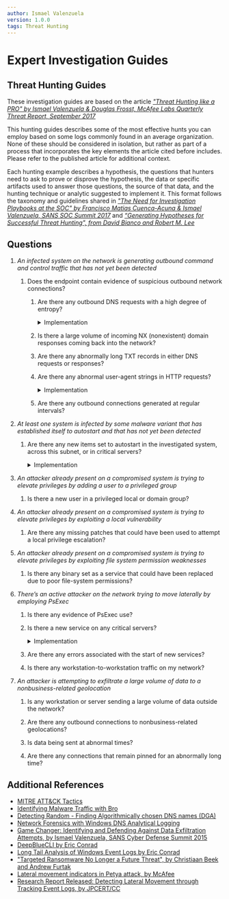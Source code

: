 ```yaml
---
author: Ismael Valenzuela
version: 1.0.0
tags: Threat Hunting
---
```


# Expert Investigation Guides

## Threat Hunting Guides

These investigation guides are based on the article *["Threat Hunting like a PRO" by Ismael Valenzuela & Douglas Frosst, McAfee Labs Quarterly Threat Report, September 2017](https://www.mcafee.com/us/resources/reports/rp-quarterly-threats-sept-2017.pdf)*

This hunting guides describes some of the most effective hunts you can employ based on some logs commonly found in an average organization. None of these should be considered in isolation, but rather as part of a process that incorporates the key elements the article cited before includes. Please refer to the published article for additional context.

Each hunting example describes a hypothesis, the questions that hunters need to ask to prove or disprove the hypothesis, the data or specific artifacts used to answer those questions, the source of that data, and the hunting technique or analytic suggested to implement it. This format follows the taxonomy and guidelines shared in *["The Need for Investigation Playbooks at the SOC" by Francisco Matias Cuenca-Acuna & Ismael Valenzuela, SANS SOC Summit 2017](https://www.sans.org/summit-archives/file/summit-archive-1496695240.pdf)* and *[“Generating Hypotheses for Successful Threat Hunting", from David Bianco and Robert M. Lee](https://www.sans.org/reading-room/whitepapers/threats/generating-hypotheses-successful-threat-hunting-37172)*

## Questions

1.  *An infected system on the network is generating outbound command and control traffic that has not yet been detected* 

    1.  Does the endpoint contain evidence of suspicious outbound network connections?

        1.  Are there any outbound DNS requests with a high degree of entropy?

            <details>
            <summary>Implementation</summary>

            *   Collect dns requests from DNS server or NSM logs.
            *   Run them against "freq.py" to determine degree of entropy.

            </details>

        2.  Is there a large volume of incoming NX (nonexistent) domain responses coming back into the network?

        3.  Are there any abnormally long TXT records in either DNS requests or responses?

        4.  Are there any abnormal user-agent strings in HTTP requests?

            <details>
            <summary>Implementation</summary>

            *   Collect user agents from HTTP requests from the proxy or NSM logs.
            *   Sort from most common to least common.
            *   Inspect the outliers (the least frequent).

            </details>

        5.  Are there any outbound connections generated at regular intervals?

2.  *At least one system is infected by some malware variant that has established itself to autostart and that has not yet been detected*  

    1.  Are there any new items set to autostart in the investigated system, across this subnet, or in critical servers?

        <details>
        <summary>Implementation</summary>

        *   Collect entries daily from a subset of systems.
        *   Employ least-frequent analysis to sort from most common to least common. 
        *   Inspect the least common ones and look for evidence of:
            *   Random strings in binary names.
            *   Binaries set to autostart from temp locations such as %USER%\\APPDATA\\Local\\temp, the recycle bin, or any other unusual locations. 
            *   Unsigned binaries
            *   Abnormally short or long filenames.
            *   Other rare executable filenames or directories. 

        </details>

3.  *An attacker already present on a compromised system is trying to elevate privileges by adding a user to a privileged group*  

    1.  Is there a new user in a privileged local or domain group? 

4.  *An attacker already present on a compromised system is trying to elevate privileges by exploiting a local vulnerability*  

    1.  Are there any missing patches that could have been used to attempt a local privilege escalation? 

5.  *An attacker already present on a compromised system is trying to elevate privileges by exploiting file system permission weaknesses*  

    1.  Is there any binary set as a service that could have been replaced due to poor file-system permissions?

6.  *There’s an active attacker on the network trying to move laterally by employing PsExec*  

    1.  Is there any evidence of PsExec use? 

    2.  Is there a new service on any critical servers? 

        <details>
        <summary>Implementation</summary>

        *   Get-WinEvent -FilterHashtable @{logname='system'; id=7045} 

        </details>

    3.  Are there any errors associated with the start of new services? 

    4.  Is there any workstation-to-workstation traffic on my network?

7.  *An attacker is attempting to exfiltrate a large volume of data to a nonbusiness-related geolocation* 

    1.  Is any workstation or server sending a large volume of data outside the network? 

    2.  Are there any outbound connections to nonbusiness-related geolocations? 

    3.  Is data being sent at abnormal times? 

    4.  Are there any connections that remain pinned for an abnormally long time?

## Additional References

*   [MITRE ATT&CK Tactics](https://attack.mitre.org/wiki/) 
*   [Identifying Malware Traffic with Bro](http://blog.opensecurityresearch.com/2014/03/identifying-malware-traffic-with-bro.html)
*   [Detecting Random - Finding Algorithmically chosen DNS names (DGA)](https://isc.sans.edu/forums/diary/Detecting+Random+Finding+Algorithmically+chosen+DNS+names+DGA/19893/)
*   [Network Forensics with Windows DNS Analytical Logging](https://blogs.technet.microsoft.com/teamdhcp/2015/11/23/network-forensics-with-windows-dns-analytical-logging/)
*   [Game Changer: Identifying and Defending Against Data Exfiltration Attempts, by Ismael Valenzuela, SANS Cyber Defense Summit 2015](https://www.sans.org/summit-archives/file/summit-archive-1493840468.pdf) 
*   [DeepBlueCLI by Eric Conrad](https://github.com/sans-blue-team/DeepBlueCLI)
*   [Long Tail Analysis of Windows Event Logs by Eric Conrad](http://www.ericconrad.com/2015/01/long-tail-analysis-with-eric-conrad.html)
*   ["Targeted Ransomware No Longer a Future Threat", by Christiaan Beek and Andrew Furtak](https://www.mcafee.com/us/resources/reports/rp-targeted-ransomware.pdf)
*   [Lateral movement indicators in Petya attack, by McAfee](https://kc.mcafee.com/corporate/index?page=content&id=KB89540)
*   [Research Report Released: Detecting Lateral Movement through Tracking Event Logs, by JPCERT/CC](http://blog.jpcert.or.jp/2017/06/1-ae0d.html)
